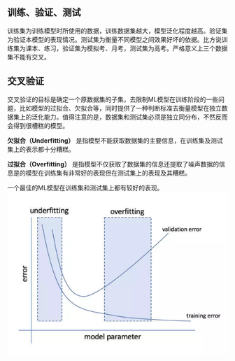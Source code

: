 ## 训练、验证、测试

训练集为训练模型时所使用的数据，训练数据集越大，模型泛化程度越高。验证集为验证本模型的表现情况。测试集为衡量不同模型之间效果好坏的依据。比方说训练集为课本、练习，验证集为模拟考、月考，测试集为高考。严格意义上三个数据集不能有交叉。

## 交叉验证

交叉验证的目标是确定一个原数据集的子集，去限制ML模型在训练阶段的一些问题，比如模型的过拟合、欠拟合等，同时提供了一种判断标准去衡量模型在独立数据集上的泛化能力。值得注意的是，数据集和测试集必须是独立同分布，不然反而会得到很槽糕的模型。

**欠拟合（Underfitting）**
是指模型不能获取数据集的主要信息，在训练集及测试集上的表示都十分糟糕。

**过拟合（Overfitting）**
是指模型不仅获取了数据集的信息还提取了噪声数据的信息是的模型在训练集有非常好的表现但在测试集上的表现及其糟糕。

一个最佳的ML模型在训练集和测试集上都有较好的表现。
![Model-Parameter](https://github.com/JuyiWang/Machine-Learns-Me/blob/master/Img/Model-parameter.png)
